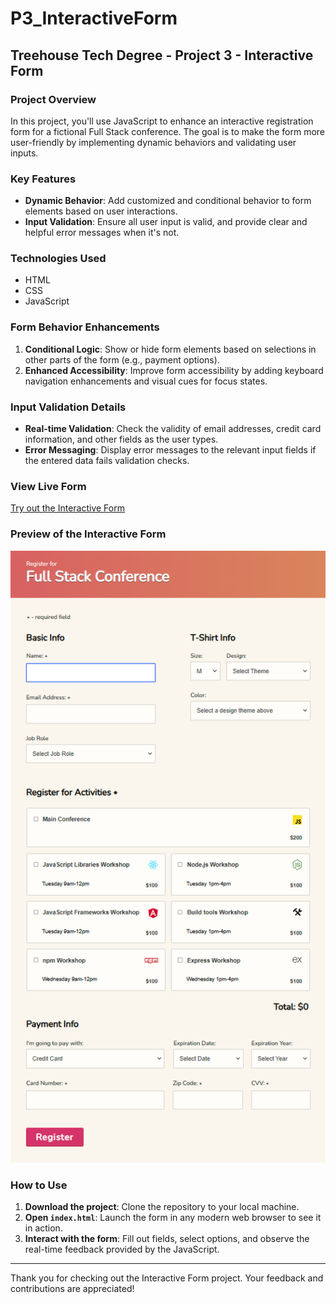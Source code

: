 # P3_InteractiveForm

## Treehouse Tech Degree - Project 3 - Interactive Form

### Project Overview

In this project, you'll use JavaScript to enhance an interactive registration form for a fictional Full Stack conference. The goal is to make the form more user-friendly by implementing dynamic behaviors and validating user inputs.

### Key Features

- **Dynamic Behavior**: Add customized and conditional behavior to form elements based on user interactions.
- **Input Validation**: Ensure all user input is valid, and provide clear and helpful error messages when it's not.

### Technologies Used

- HTML
- CSS
- JavaScript

### Form Behavior Enhancements

1. **Conditional Logic**: Show or hide form elements based on selections in other parts of the form (e.g., payment options).
2. **Enhanced Accessibility**: Improve form accessibility by adding keyboard navigation enhancements and visual cues for focus states.

### Input Validation Details

- **Real-time Validation**: Check the validity of email addresses, credit card information, and other fields as the user types.
- **Error Messaging**: Display error messages to the relevant input fields if the entered data fails validation checks.

### View Live Form

[Try out the Interactive Form](https://sallen1851.github.io/P3_InteractiveForm/)

### Preview of the Interactive Form

![Interactive Form](img/Interactive-form.png)

### How to Use

1. **Download the project**: Clone the repository to your local machine.
2. **Open `index.html`**: Launch the form in any modern web browser to see it in action.
3. **Interact with the form**: Fill out fields, select options, and observe the real-time feedback provided by the JavaScript.

---

Thank you for checking out the Interactive Form project. Your feedback and contributions are appreciated!
